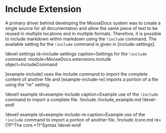 # Include Extension

A primary driver behind developing the MooseDocs system was to create a single source
for all documentation and allow the same piece of text to be reused in multiple locations and in
multiple formats. Therefore, it is possible to include markdown within markdown using the
`!include` command.  The available
setting for the `!include` command is given in [include-settings].

!devel settings id=include-settings
                caption=Settings for the `!include` command.
                module=MooseDocs.extensions.include object=IncludeCommand

[example-include] uses the include command to import the complete content of another
file and [example-include-re] imports a portion of a file using the "re" setting.

!devel! example id=example-include
                caption=Example use of the `!include` command to import a complete file.
!include /include_example.md
!devel-end!

!devel! example id=example-include-re
                caption=Example use of the `!include` command to import a portion of another file.
!include /core.md re=(?P<content>^The core.*?)^Syntax
!devel-end!
